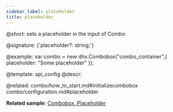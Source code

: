 ```yaml
---
sidebar_label: placeholder
title: placeholder
---          
```


@short: sets a placeholder in the input of Combo

@signature: {'placeholder?: string;'}

@example: 
var combo = new dhx.Combobox("combo_container",{
    placeholder: "Some placeholder"
});

@template:	api_config
@descr: 

@related: combo/how_to_start.md#initializecombobox
combo/configuration.md#placeholder

**Related sample**: [Combobox. Placeholder](https://snippet.dhtmlx.com/759z23gh)